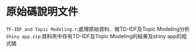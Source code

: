 # 原始碼說明文件

`TF-IDF and Topic Modeling.r`:處理原始資料、做TD-IDF及Topic Modeling分析
`Shiny app.zip`:資料夾中存有TD-IDF及Topic Modeling的結果及shiny app的程式碼